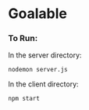 # Goalable


### To Run: 

In the server directory: 

    nodemon server.js
    
In the client directory: 

    npm start
